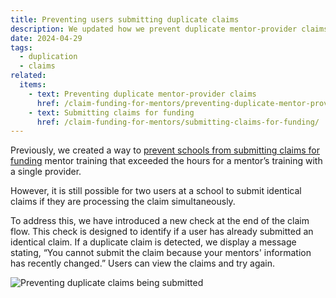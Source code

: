 ```yaml
---
title: Preventing users submitting duplicate claims
description: We updated how we prevent duplicate mentor-provider claims to include a check at the end of the claim submission flow
date: 2024-04-29
tags:
  - duplication
  - claims
related:
  items:
    - text: Preventing duplicate mentor-provider claims
      href: /claim-funding-for-mentors/preventing-duplicate-mentor-provider-claims/
    - text: Submitting claims for funding
      href: /claim-funding-for-mentors/submitting-claims-for-funding/
---
```


Previously, we created a way to [prevent schools from submitting claims for funding](/claim-funding-for-mentors/preventing-duplicate-mentor-provider-claims/) mentor training that exceeded the hours for a mentor’s training with a single provider.

However, it is still possible for two users at a school to submit identical claims if they are processing the claim simultaneously.

To address this, we have introduced a new check at the end of the claim flow. This check is designed to identify if a user has already submitted an identical claim. If a duplicate claim is detected, we display a message stating, “You cannot submit the claim because your mentors' information has recently changed.” Users can view the claims and try again.

![Preventing duplicate claims being submitted](cannot-submit-claim.png "Preventing duplicate claims being submitted")
